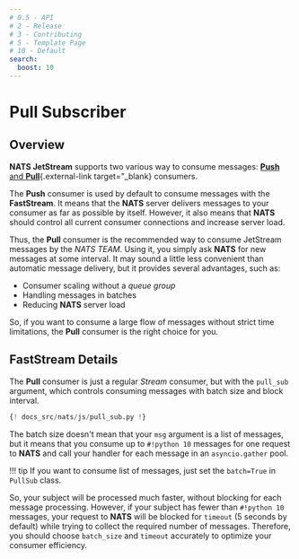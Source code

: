 ```yaml
---
# 0.5 - API
# 2 - Release
# 3 - Contributing
# 5 - Template Page
# 10 - Default
search:
  boost: 10
---
```


# Pull Subscriber

## Overview

**NATS JetStream** supports two various way to consume messages: [**Push** and **Pull**](https://docs.nats.io/using-nats/developer/develop_jetstream/consumers#push-and-pull-consumers){.external-link target="_blank} consumers.

The **Push** consumer is used by default to consume messages with the **FastStream**. It means that the **NATS** server delivers messages to your consumer as far as possible by itself. However, it also means that **NATS** should control all current consumer connections and increase server load.

Thus, the **Pull** consumer is the recommended way to consume JetStream messages by the *NATS TEAM*. Using it, you simply ask **NATS** for new messages at some interval. It may sound a little less convenient than automatic message delivery, but it provides several advantages, such as:

* Consumer scaling without a *queue group*
* Handling messages in batches
* Reducing **NATS** server load

So, if you want to consume a large flow of messages without strict time limitations, the **Pull** consumer is the right choice for you.

## FastStream Details

The **Pull** consumer is just a regular *Stream* consumer, but with the `pull_sub` argument, which controls consuming messages with batch size and block interval.

```python linenums="1" hl_lines="10-11"
{! docs_src/nats/js/pull_sub.py !}
```

The batch size doesn't mean that your `msg` argument is a list of messages, but it means that you consume up to `#!python 10` messages for one request to **NATS** and call your handler for each message in an `asyncio.gather` pool.

!!! tip
    If you want to consume list of messages, just set the `batch=True` in `PullSub` class.

So, your subject will be processed much faster, without blocking for each message processing. However, if your subject has fewer than `#!python 10` messages, your request to **NATS** will be blocked for `timeout` (5 seconds by default) while trying to collect the required number of messages. Therefore, you should choose `batch_size` and `timeout` accurately to optimize your consumer efficiency.
